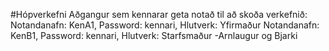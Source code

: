 #Hópverkefni
Aðgangur sem kennarar geta notað til að skoða verkefnið: 
Notandanafn: KenA1, Password: kennari, Hlutverk: Yfirmaður 
Notandanafn: KenB1, Password: kennari, Hlutverk: Starfsmaður
-Arnlaugur og Bjarki
